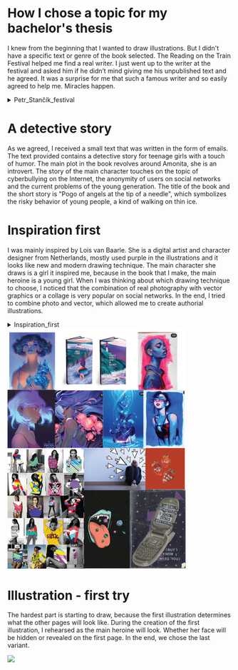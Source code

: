 
# How I chose a topic for my bachelor's thesis

I knew from the beginning that I wanted to draw illustrations. But I didn't have a specific text or genre of the book selected. The Reading on the Train Festival helped me find a real writer. I just went up to the writer at the festival and asked him if he didn’t mind giving me his unpublished text and he agreed. It was a surprise for me that such a famous writer and so easily agreed to help me. Miracles happen.

<details>
  <summary>Petr_Stančík_festival</summary>

  ![Petr_Stančík_festival.](./img/Petr_Stančík_festival.png)
 
</details>




# A detective story

As we agreed, I received a small text that was written in the form of emails. The text provided contains a detective story for teenage girls with a touch of humor. The main plot in the book revolves around Amonita, she is an introvert. The story of the main character touches on the topic of cyberbullying on the Internet, the anonymity of users on social networks and the current problems of the young generation. The title of the book and the short story is "Pogo of angels at the tip of a needle", which symbolizes the risky behavior of young people, a kind of walking on thin ice.

# Inspiration first

I was mainly inspired by Lois van Baarle. She is a digital artist and character designer from Netherlands, mostly used purple in the illustrations and it looks like new and modern drawing technique. The main character she draws is a girl it inspired me, because in the book that I make, the main heroine is a young girl. When I was thinking about which drawing technique to choose, I noticed that the combination of real photography with vector graphics or a collage is very popular on social networks. In the end, I tried to combine photo and vector, which allowed me to create authorial illustrations.


<details>
  <summary>Inspiration_first</summary>

  ![Inspiration_first.](./img/Inspiration_first.png)
 
</details>


<img src="/img/Inspiration_first.png" width="400">


# Illustration - first try
The hardest part is starting to draw, because the first illustration determines what the other pages will look like. During the creation of the first illustration, I rehearsed as the main heroine will look. Whether her face will be hidden or revealed on the first page. In the end, we chose the last variant.

<img src="/img/Illustration_first_steps.png" width="1200">




